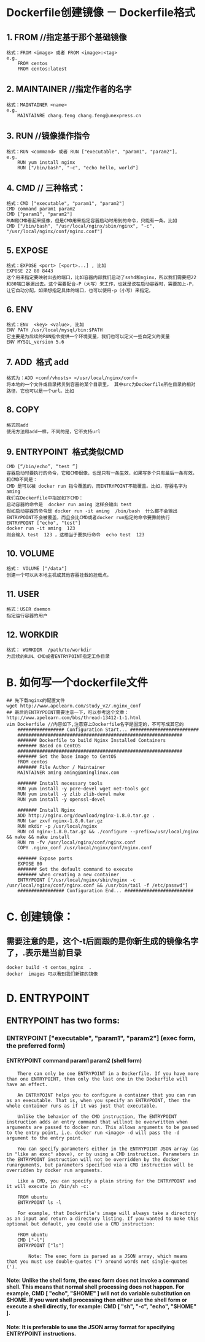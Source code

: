 # Dockerfile创建镜像 － Dockerfile格式

## 1. FROM //指定基于那个基础镜像
	格式：FROM <image> 或者 FROM <image>:<tag>
	e.g.
		FROM centos
		FROM centos:latest

## 2. MAINTAINER //指定作者的名字
	格式：MAINTAINER <name>
	e.g.
		MAINTAINRE chang.feng chang.feng@unexpress.cn

## 3. RUN //镜像操作指令
	格式：RUN <command> 或者 RUN ["executable", "param1", "param2"],
	e.g.
		RUN yum install nginx
		RUN ["/bin/bash", "-c", "echo hello, world"]

## 4. CMD  // 三种格式：
	格式：CMD ["executable", "param1", "param2"]
	CMD command param1 param2
	CMD ["param1", "param2"]
	RUN和CMD看起来挺像，但是CMD用来指定容器启动时用到的命令，只能有一条。比如
	CMD ["/bin/bash", "/usr/local/nginx/sbin/nginx", "-c", "/usr/local/nginx/conf/nginx.conf"]

## 5. EXPOSE  
	格式：EXPOSE <port> [<port>...] , 比如
	EXPOSE 22 80 8443
	这个用来指定要映射出去的端口，比如容器内部我们启动了sshd和nginx，所以我们需要把22和80端口暴漏出去。这个需要配合-P（大写）来工作，也就是说在启动容器时，需要加上-P，让它自动分配。如果想指定具体的端口，也可以使用-p（小写）来指定。

## 6. ENV  
	格式：ENV  <key> <value>, 比如  
	ENV PATH /usr/local/mysql/bin:$PATH
	它主要是为后续的RUN指令提供一个环境变量，我们也可以定义一些自定义的变量
	ENV MYSQL_version 5.6

## 7. ADD  格式 add <src> <dest>
	格式为：ADD <conf/vhosts> </usr/local/nginx/conf>
	将本地的一个文件或目录拷贝到容器的某个目录里。 其中src为Dockerfile所在目录的相对路径，它也可以是一个url。比如

## 8. COPY  
	格式同add
	使用方法和add一样，不同的是，它不支持url

## 9. ENTRYPOINT  格式类似CMD
	CMD [“/bin/echo”, “test ”] 
	容器启动时要执行的命令，它和CMD很像，也是只有一条生效，如果写多个只有最后一条有效。和CMD不同是：
	CMD 是可以被 docker run 指令覆盖的，而ENTRYPOINT不能覆盖。比如，容器名字为aming
	我们在Dockerfile中指定如下CMD：
	启动容器的命令是  docker run aming 这样会输出 test
	假如启动容器的命令是 docker run -it aming  /bin/bash  什么都不会输出
	ENTRYPOINT不会被覆盖，而且会比CMD或者docker run指定的命令要靠前执行
	ENTRYPOINT ["echo", "test"]
	docker run -it aming  123
	则会输入 test  123 ，这相当于要执行命令  echo test  123 

## 10. VOLUME 
	格式： VOLUME ["/data"]
	创建一个可以从本地主机或其他容器挂载的挂载点。


## 11. USER  
	格式：USER daemon
	指定运行容器的用户


## 12. WORKDIR  
	格式： WORKDIR  /path/to/workdir
	为后续的RUN、CMD或者ENTRYPOINT指定工作目录


# B. 如何写一个dockerfile文件
	## 先下载nginx的配置文件 wget http://www.apelearn.com/study_v2/.nginx_conf 
	## 最后的ENTRYPOINT需要注意一下，可以参考这个文章：http://www.apelearn.com/bbs/thread-13412-1-1.html
	vim Dockerfile //内容如下,注意穿上Dockerfile名字是固定的，不可写成其它的
		################# Configuration Start... #########################
		############################################################
		####### Dockerfile to build Nginx Installed Containers
		####### Based on CentOS
		############################################################
		####### Set the base image to CentOS
		FROM centos
		####### File Author / Maintainer
		MAINTAINER aming aming@aminglinux.com

		####### Install necessary tools
		RUN yum install -y pcre-devel wget net-tools gcc
		RUN yum install -y zlib zlib-devel make
		RUN yum install -y openssl-devel

		####### Install Nginx
		ADD http://nginx.org/download/nginx-1.8.0.tar.gz .
		RUN tar zxvf nginx-1.8.0.tar.gz
		RUN mkdir -p /usr/local/nginx
		RUN cd nginx-1.8.0.tar.gz && ./configure --prefix=/usr/local/nginx && make && make install
		RUN rm -fv /usr/local/nginx/conf/nginx.conf
		COPY .nginx_conf /usr/local/nginx/conf/nginx.conf

		####### Expose ports
		EXPOSE 80
		####### Set the default command to execute
		####### when creating a new container
		ENTRYPOINT ["/usr/local/nginx/sbin/nginx -c /usr/local/nginx/conf/nginx.conf && /usr/bin/tail -f /etc/passwd"]
		################# Configuration End... #########################

# C. 创建镜像：
## 需要注意的是，这个-t后面跟的是你新生成的镜像名字了，.表示是当前目录
	docker build -t centos_nginx  .
	docker  images 可以看到我们新建的镜像

# D. ENTRYPOINT

## ENTRYPOINT has two forms:

###    ENTRYPOINT ["executable", "param1", "param2"] (exec form, the preferred form)
####   ENTRYPOINT command param1 param2 (shell form)

		There can only be one ENTRYPOINT in a Dockerfile. If you have more than one ENTRYPOINT, then only the last one in the Dockerfile will have an effect.

		An ENTRYPOINT helps you to configure a container that you can run as an executable. That is, when you specify an ENTRYPOINT, then the whole container runs as if it was just that executable.

		Unlike the behavior of the CMD instruction, The ENTRYPOINT instruction adds an entry command that willnot be overwritten when arguments are passed to docker run. This allows arguments to be passed to the entry point, i.e. docker run <image> -d will pass the -d argument to the entry point.

		You can specify parameters either in the ENTRYPOINT JSON array (as in "like an exec" above), or by using a CMD instruction. Parameters in the ENTRYPOINT instruction will not be overridden by the docker runarguments, but parameters specified via a CMD instruction will be overridden by docker run arguments.

		Like a CMD, you can specify a plain string for the ENTRYPOINT and it will execute in /bin/sh -c:

		FROM ubuntu
		ENTRYPOINT ls -l

		For example, that Dockerfile's image will always take a directory as an input and return a directory listing. If you wanted to make this optional but default, you could use a CMD instruction:

		FROM ubuntu
		CMD ["-l"]
		ENTRYPOINT ["ls"]

		    Note: The exec form is parsed as a JSON array, which means that you must use double-quotes (") around words not single-quotes (').

####    Note: Unlike the shell form, the exec form does not invoke a command shell. This means that normal shell processing does not happen. For example, CMD [ "echo", "$HOME" ] will not do variable substitution on $HOME. If you want shell processing then either use the shell form or execute a shell directly, for example: CMD [ "sh", "-c", "echo", "$HOME" ].

####	    Note: It is preferable to use the JSON array format for specifying ENTRYPOINT instructions.
